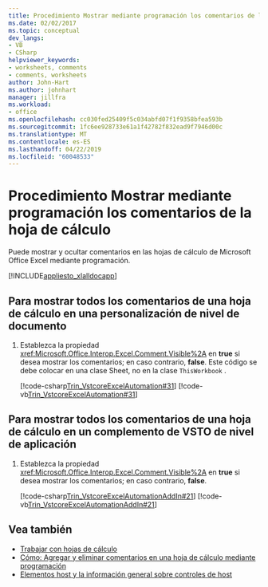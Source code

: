 ```yaml
---
title: Procedimiento Mostrar mediante programación los comentarios de la hoja de cálculo
ms.date: 02/02/2017
ms.topic: conceptual
dev_langs:
- VB
- CSharp
helpviewer_keywords:
- worksheets, comments
- comments, worksheets
author: John-Hart
ms.author: johnhart
manager: jillfra
ms.workload:
- office
ms.openlocfilehash: cc030fed25409f5c034abfd07f1f9358bfea593b
ms.sourcegitcommit: 1fc6ee928733e61a1f42782f832ead9f7946d00c
ms.translationtype: MT
ms.contentlocale: es-ES
ms.lasthandoff: 04/22/2019
ms.locfileid: "60048533"
---
```

# <a name="how-to-programmatically-display-worksheet-comments"></a>Procedimiento Mostrar mediante programación los comentarios de la hoja de cálculo
  Puede mostrar y ocultar comentarios en las hojas de cálculo de Microsoft Office Excel mediante programación.

 [!INCLUDE[appliesto_xlalldocapp](../vsto/includes/appliesto-xlalldocapp-md.md)]

## <a name="to-display-all-comments-on-a-worksheet-in-a-document-level-customization"></a>Para mostrar todos los comentarios de una hoja de cálculo en una personalización de nivel de documento

1. Establezca la propiedad <xref:Microsoft.Office.Interop.Excel.Comment.Visible%2A> en **true** si desea mostrar los comentarios; en caso contrario, **false**. Este código se debe colocar en una clase Sheet, no en la clase `ThisWorkbook` .

     [!code-csharp[Trin_VstcoreExcelAutomation#31](../vsto/codesnippet/CSharp/Trin_VstcoreExcelAutomationCS/Sheet1.cs#31)]
     [!code-vb[Trin_VstcoreExcelAutomation#31](../vsto/codesnippet/VisualBasic/Trin_VstcoreExcelAutomation/Sheet1.vb#31)]

## <a name="to-display-all-comments-on-a-worksheet-in-an-application-level-vsto-add-in"></a>Para mostrar todos los comentarios de una hoja de cálculo en un complemento de VSTO de nivel de aplicación

1. Establezca la propiedad <xref:Microsoft.Office.Interop.Excel.Comment.Visible%2A> en **true** si desea mostrar los comentarios; en caso contrario, **false**.

     [!code-csharp[Trin_VstcoreExcelAutomationAddIn#21](../vsto/codesnippet/CSharp/trin_vstcoreexcelautomationaddin/ThisAddIn.cs#21)]
     [!code-vb[Trin_VstcoreExcelAutomationAddIn#21](../vsto/codesnippet/VisualBasic/trin_vstcoreexcelautomationaddin/ThisAddIn.vb#21)]

## <a name="see-also"></a>Vea también
- [Trabajar con hojas de cálculo](../vsto/working-with-worksheets.md)
- [Cómo: Agregar y eliminar comentarios en una hoja de cálculo mediante programación](../vsto/how-to-programmatically-add-and-delete-worksheet-comments.md)
- [Elementos host y la información general sobre controles de host](../vsto/host-items-and-host-controls-overview.md)
